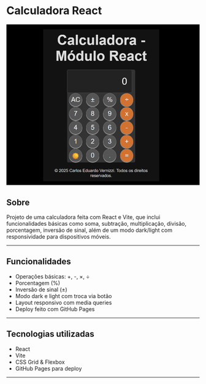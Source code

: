 # Calculadora React

![Preview](./img1.png)

## Sobre

Projeto de uma calculadora feita com React e Vite, que inclui funcionalidades básicas como soma, subtração, multiplicação, divisão, porcentagem, inversão de sinal, além de um modo dark/light com responsividade para dispositivos móveis.

---

## Funcionalidades

- Operações básicas: +, -, ×, ÷
- Porcentagem (%)
- Inversão de sinal (±)
- Modo dark e light com troca via botão
- Layout responsivo com media queries
- Deploy feito com GitHub Pages

---

## Tecnologias utilizadas

- React
- Vite
- CSS Grid & Flexbox
- GitHub Pages para deploy

---


